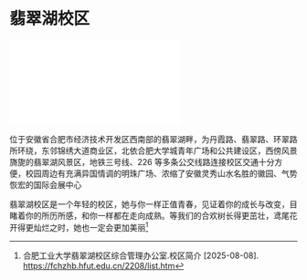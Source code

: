 # 翡翠湖校区

<iframe src="//player.bilibili.com/player.html?isOutside=true&aid=867997722&bvid=BV1mV4y1R7Ai&cid=1109785494&p=1" scrolling="no" border="0" frameborder="no" framespacing="0" allowfullscreen="true"></iframe>

位于安徽省合肥市经济技术开发区西南部的翡翠湖畔，为丹霞路、翡翠路、环翠路所环绕，东邻锦绣大道商业区，北依合肥大学城青年广场和公共建设区，西傍风景旖旎的翡翠湖风景区，地铁三号线、226 等多条公交线路连接校区交通十分方便，校园周边有充满异国情调的明珠广场、浓缩了安徽灵秀山水名胜的徽园、气势恢宏的国际会展中心

翡翠湖校区是一个年轻的校区，她与你一样正值青春，见证着你的成长与改变，目睹着你的所历所感，和你一样都在走向成熟。等我们的合欢树长得更茁壮，鸢尾花开得更灿烂之时，她也一定会更加美丽[^1]

[^1]:
    合肥工业大学翡翠湖校区综合管理办公室.校区简介 \[2025-08-08].  
    <https://fchzhb.hfut.edu.cn/2208/list.htm>
